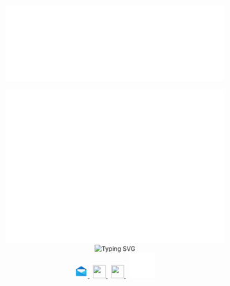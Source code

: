 <!-- 
  [CSS 적용된 배너 만드는 방법]
  1. 배너 스타일 작성
    # Making Banner Application URL: https://www.canva.com/design/DAFl2y3Kd6w/TJbhZG05KsV6Q3VsUYHDDA/edit?ui=eyJBIjp7IkEiOiJkb3dubG9hZF9wbmciLCJGIjp0cnVlfSwiRSI6eyJBPyI6IkUifSwiRyI6eyJEIjp7IkEiOiJNQUZsMjY0OGdfYyIsIkIiOiJNVFprWkdRMU1USXRaREk0TnkwMFl6RTBMV0kxWXpZdFpqUTVNVGhoWmpVMk1qSXguaUNraG1VZzFhMkJ0Ml9LMzhXWDNZVWNmYl9rc3pXYXJZcFk4SzFBdmZuNCIsIkQiOnsiQT8iOiJBIiwiQSI6IkQifX19fQ
  2. img 태그에 추가할 svg 파일 생성 (foreignObject + HTML + CSS)
  3. svg 내부에 img 태그 생성 및 src에 base64 encoding image 할당
    # image -> base64 Application URL : https://www.base64-image.de/
-->
<div style="width: 100%;">
  <img src="assets/svgs/header.svg" alt="README Header" title="README Header" />
</div>

<br />

<div style="width: 100%;">
  <img src="assets/svgs/body.svg" alt="README Body" title="README Body" />
</div>

<div style="width: 100%;" align='center'>
  <img src="https://readme-typing-svg.demolab.com?font=Nunito&weight=700&size=24&duration=3000&pause=1000&color=3B3D3F&center=true&vCenter=true&width=300&height=30&lines=Feel+free+to+contact+me!+%F0%9F%98%81" alt="Typing SVG" />
</div>

<div align='center'>
  <a href="https://mail.google.com/mail/?view=cm&amp;fs=1&amp;to=tmdfyd95@naver.com" target="_blank">
    <img width="30px" height="30px" src="assets/images/mail.png" />
  </a>
  <span>&nbsp;</span>
  <a href="https://www.linkedin.com/in/windragon/">
    <img width="30px" height="30px" src="https://noticon-static.tammolo.com/dgggcrkxq/image/upload/v1577931228/noticon/m7laxwx6s1m5thit9ldj.png" />
  </a>
  <span>&nbsp;</span>
  <a href="https://www.instagram.com/_win._.dragon_/">
    <img width="30px" height="30px" src="https://noticon-static.tammolo.com/dgggcrkxq/image/upload/v1567008788/noticon/bqjhb6xvljt9viccy6lh.png" />
  </a>
  <span>&nbsp;</span>
  <a href="https://careerly.co.kr/profiles/469518?utm_campaign=self-share">
    <img src="assets/svgs/careerly.svg" />
  </a>
</div>